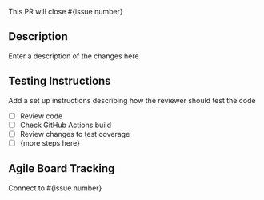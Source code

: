 This PR will close #{issue number}

## Description
Enter a description of the changes here

## Testing Instructions
Add a set up instructions describing how the reviewer should test the code

- [ ] Review code
- [ ] Check GitHub Actions build
- [ ] Review changes to test coverage
- [ ] {more steps here}

## Agile Board Tracking
Connect to #{issue number}
